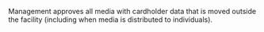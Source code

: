 Management approves all media with cardholder data that is moved outside the facility (including when media is distributed to individuals).
